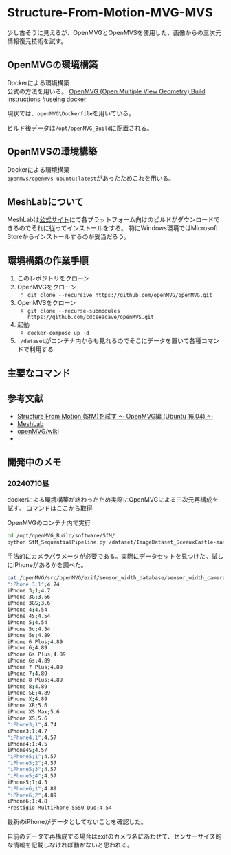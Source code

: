 # Structure-From-Motion-MVG-MVS
少し古そうに見えるが、OpenMVGとOpenMVSを使用した、画像からの三次元情報復元技術を試す。

## OpenMVGの環境構築
Dockerによる環境構築  
公式の方法を用いる。
[OpenMVG (Open Multiple View Geometry) Build instructions #useing docker](https://github.com/openMVG/openMVG/blob/master/BUILD.md#using-docker)

現状では、`openMVG\Dockerfile`を用いている。

ビルド後データは`/opt/openMVG_Build`に配置される。


## OpenMVSの環境構築
Dockerによる環境構築  
`openmvs/openmvs-ubuntu:latest`があったためこれを用いる。

## MeshLabについて
MeshLabは[公式サイト](https://www.meshlab.net/)にて各プラットフォーム向けのビルドがダウンロードできるのでそれに従ってインストールをする。
特にWindows環境ではMicrosoft Storeからインストールするのが妥当だろう。


## 環境構築の作業手順
1. このレポジトリをクローン
1. OpenMVGをクローン
   - `git clone --recursive https://github.com/openMVG/openMVG.git`
2. OpenMVSをクローン
   - `git clone --recurse-submodules https://github.com/cdcseacave/openMVS.git`
3. 起動
   - `docker-compose up -d`
4. `./dataset`がコンテナ内からも見れるのでそこにデータを置いて各種コマンドで利用する


## 主要なコマンド


## 参考文献
- [Structure From Motion (SfM)を試す 〜 OpenMVG編 (Ubuntu 16.04) 〜](https://qiita.com/fujin/items/d816a7e9b8c2577a7e37)
- [MeshLab](https://www.meshlab.net/)
- [openMVG/wiki](https://github.com/openMVG/openMVG/wiki)
- []()


## 開発中のメモ
### 20240710昼
dockerによる環境構築が終わったため実際にOpenMVGによる三次元再構成を試す。
[コマンドはここから取得](https://github.com/openMVG/openMVG/wiki/OpenMVG-on-your-image-dataset)

OpenMVGのコンテナ内で実行
```bash
cd /opt/openMVG_Build/software/SfM/
python SfM_SequentialPipeline.py /dataset/ImageDataset_SceauxCastle-master/images/ /dataset/ImageDataset_SceauxCastle-master/test_reconstruct
```

手法的にカメラパラメータが必要である。実際にデータセットを見つけた。試しにiPhoneがあるかを調べた。
```bash
cat /openMVG/src/openMVG/exif/sensor_width_database/sensor_width_camera_database.txt | grep iPhone
"iPhone 3;1";4.74
iPhone 3;1;4.7
iPhone 3G;3.56
iPhone 3GS;3.6
iPhone 4;4.54
iPhone 4S;4.54
iPhone 5;4.54
iPhone 5c;4.54
iPhone 5s;4.89
iPhone 6 Plus;4.89
iPhone 6;4.89
iPhone 6s Plus;4.89
iPhone 6s;4.89
iPhone 7 Plus;4.89
iPhone 7;4.89
iPhone 8 Plus;4.89
iPhone 8;4.89
iPhone SE;4.89
iPhone X;4.89
iPhone XR;5.6
iPhone XS Max;5.6
iPhone XS;5.6
"iPhone3;1";4.74
iPhone3;1;4.7
"iPhone4;1";4.57
iPhone4;1;4.5
iPhone4S;4.57
"iPhone5;1";4.57
"iPhone5;2";4.57
"iPhone5;3";4.57
"iPhone5;4";4.57
iPhone5;1;4.5
"iPhone6;1";4.89
"iPhone6;2";4.89
iPhone6;1;4.8
Prestigio MultiPhone 5550 Duo;4.54
```
最新のiPhoneがデータとしてないことを確認した。

自前のデータで再構成する場合はexifのカメラ名にあわせて、センサーサイズ的な情報を記載しなければ動かないと思われる。
